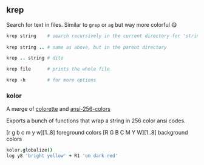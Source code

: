 ## krep

Search for text in files. Similar to `grep` or `ag` but way more colorful 😋
    
```coffeescript
krep string    # search recursively in the current directory for 'string'
    
krep string .. # same as above, but in the parent directory

krep .. string # dito

krep file      # prints the whole file

krep -h        # for more options
```



### kolor

A merge of [colorette](https://github.com/jorgebucaran/colorette) and [ansi-256-colors](https://github.com/jbnicolai/ansi-256-colors)

Exports a bunch of functions that wrap a string in 256 color ansi codes.

[r g b c m y w][1..8] foreground colors 
[R G B C M Y W][1..8] background colors
    
```coffeescript
kolor.globalize()
log y8 'bright yellow' + R1 'on dark red'
```

